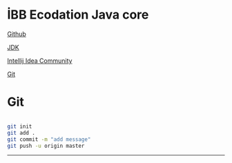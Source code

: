 # İBB Ecodation Java core
[Github](https://github.com/kaganzorba/ibb_ecodation_javacore.git)

[JDK](https://www.oracle.com/tr/java/technologies/downloads/#jdk23-windows)

[Intellij Idea Community](https://www.jetbrains.com/idea/download/?section=windows)

[Git](https://git-scm.com/downloads)

# Git 
```sh

git init
git add .
git commit -m "add message"
git push -u origin master
```
---

